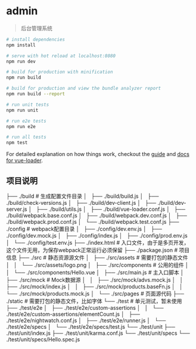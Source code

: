 # admin

> 后台管理系统


``` bash
# install dependencies
npm install

# serve with hot reload at localhost:8080
npm run dev

# build for production with minification
npm run build

# build for production and view the bundle analyzer report
npm run build --report

# run unit tests
npm run unit

# run e2e tests
npm run e2e

# run all tests
npm test
```

For detailed explanation on how things work, checkout the [guide](http://vuejs-templates.github.io/webpack/) and [docs for vue-loader](http://vuejs.github.io/vue-loader).

## 项目说明

├── ./build                          # 生成配置文件目录
│   ├── ./build/build.js
│   ├── ./build/check-versions.js
│   ├── ./build/dev-client.js
│   ├── ./build/dev-server.js
│   ├── ./build/utils.js
│   ├── ./build/vue-loader.conf.js
│   ├── ./build/webpack.base.conf.js
│   ├── ./build/webpack.dev.conf.js
│   ├── ./build/webpack.prod.conf.js
│   └── ./build/webpack.test.conf.js
├── ./config                         # webpack配置目录
│   ├── ./config/dev.env.js
│   ├── ./config/dev.mock.js
│   ├── ./config/index.js
│   ├── ./config/prod.env.js
│   └── ./config/test.env.js
├── ./index.html                    # 入口文件，由于是多页开发，这个文件无用，为保存webpack正常运行必须保留
├── ./package.json                  # 项目信息
├── ./src                           # 静态资源源文件
│   ├── ./src/assets                # 需要打包的静态文件
│   │   └── ./src/assets/logo.png
│   ├── ./src/components            # 公用的组件
│   │   └── ./src/components/Hello.vue
│   ├── ./src/main.js               # 主入口脚本
│   ├── ./src/mock                  # Mock数据源
│   │   ├── ./src/mock/advs.mock.js
│   │   ├── ./src/mock/index.js
│   │   ├── ./src/mock/products.baseFn.js
│   │   └── ./src/mock/products.mock.js
│   └── ./src/pages                # 页面源代码
├── ./static                                  # 需要打包的静态文件，比如字体
└── ./test                                    # 单元测试，暂未使用
    ├── ./test/e2e
    │   ├── ./test/e2e/custom-assertions
    │   │   └── ./test/e2e/custom-assertions/elementCount.js
    │   ├── ./test/e2e/nightwatch.conf.js
    │   ├── ./test/e2e/runner.js
    │   └── ./test/e2e/specs
    │       └── ./test/e2e/specs/test.js
    └── ./test/unit
        ├── ./test/unit/index.js
        ├── ./test/unit/karma.conf.js
        └── ./test/unit/specs
            └── ./test/unit/specs/Hello.spec.js


